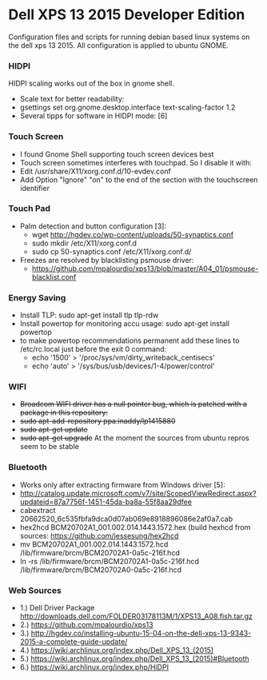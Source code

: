 # Dell XPS 13 2015 Developer Edition
Configuration files and scripts for running debian based linux systems on the dell xps 13 2015.
All configuration is applied to ubuntu GNOME.

### HIDPI
HIDPI scaling works out of the box in gnome shell.
* Scale text for better readability:
 * gsettings set org.gnome.desktop.interface text-scaling-factor 1.2
* Several tipps for software in HIDPI mode: [6]

### Touch Screen

* I found Gnome Shell supporting touch screen devices best
* Touch screen sometimes interferes with touchpad. So I disable it with:
* Edit /usr/share/X11/xorg.conf.d/10-evdev.conf
* Add Option "Ignore" "on" to the end of the section with the touchscreen identifier


### Touch Pad

* Palm detection and button configuration [3]:
  * wget http://hgdev.co/wp-content/uploads/50-synaptics.conf
  * sudo mkdir /etc/X11/xorg.conf.d
  * sudo cp 50-synaptics.conf /etc/X11/xorg.conf.d/
* Freezes are resolved by blacklisting psmouse driver:
  * https://github.com/mpalourdio/xps13/blob/master/A04_01/psmouse-blacklist.conf

### Energy Saving

* Install TLP: sudo apt-get install tlp tlp-rdw
* Install powertop for monitoring accu usage: sudo apt-get install powertop
* to make powertop recommendations permanent add these lines to /etc/rc.local just before the exit 0 command:
  * echo '1500' > '/proc/sys/vm/dirty_writeback_centisecs'
  * echo 'auto' > '/sys/bus/usb/devices/1-4/power/control'

### WIFI
* ~~Broadcom WIFI driver has a null pointer bug, which is patched with a package in this repository:~~
 * ~~sudo apt-add-repository ppa:inaddy/lp1415880~~
 * ~~sudo apt-get update~~
 * ~~sudo apt-get upgrade~~
At the moment the sources from ubuntu repros seem to be stable 

### Bluetooth

* Works only after extracting firmware from Windows driver [5]:
 * http://catalog.update.microsoft.com/v7/site/ScopedViewRedirect.aspx?updateid=87a7756f-1451-45da-ba8a-55f8aa29dfee
 * cabextract 20662520_6c535fbfa9dca0d07ab069e8918896086e2af0a7.cab
 * hex2hcd BCM20702A1_001.002.014.1443.1572.hex (build hexhcd from sources: https://github.com/jessesung/hex2hcd
 * mv BCM20702A1_001.002.014.1443.1572.hcd /lib/firmware/brcm/BCM20702A1-0a5c-216f.hcd
 * ln -rs /lib/firmware/brcm/BCM20702A1-0a5c-216f.hcd /lib/firmware/brcm/BCM20702A0-0a5c-216f.hcd

### Web Sources

* 1.) Dell Driver Package http://downloads.dell.com/FOLDER03178113M/1/XPS13_A08.fish.tar.gz
* 2.) https://github.com/mpalourdio/xps13
* 3.) http://hgdev.co/installing-ubuntu-15-04-on-the-dell-xps-13-9343-2015-a-complete-guide-update/
* 4.) https://wiki.archlinux.org/index.php/Dell_XPS_13_(2015)
* 5.) https://wiki.archlinux.org/index.php/Dell_XPS_13_(2015)#Bluetooth
* 6.) https://wiki.archlinux.org/index.php/HiDPI
